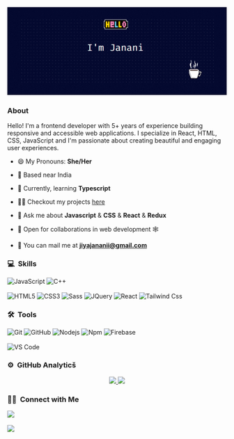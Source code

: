 <img src="assets/github-bg-2.gif" alt="welcome bg" style="width:100vw" />

### About
Hello! I'm a frontend developer with 5+ years of experience building responsive and accessible web applications. I specialize in React, HTML, CSS, JavaScript and I'm passionate about creating beautiful and engaging user experiences.


- 😄 My Pronouns: **She/Her**

- 📍 Based near India

- 🌱 Currently, learning **Typescript**

- 👨‍💻 Checkout my projects [here](https://github.com/JiyaJanani?tab=repositories)

- 💬 Ask me about **Javascript** & **CSS** & **React** & **Redux**

- 🤝 Open for collaborations in web development 🕸️

- 📮 You can mail me at **jiyajananii@gmail.com**

	
### 💻 &nbsp;Skills

![JavaScript](https://img.shields.io/badge/-JavaScript-%23F7DF1C?style=for-the-badge&logo=javascript&logoColor=000000&labelColor=%23F7DF1C&color=%23FFCE5A)
![C++](https://img.shields.io/badge/C%2B%2B-00599C?style=for-the-badge&logo=c%2B%2B&logoColor=white)
<br>
<br>
![HTML5](https://img.shields.io/badge/-HTML5-%23E44D27?style=for-the-badge&logo=html5&logoColor=ffffff)
![CSS3](https://img.shields.io/badge/-CSS3-%231572B6?style=for-the-badge&logo=css3)
![Sass](https://img.shields.io/badge/-Sass-%23CC6699?style=for-the-badge&logo=sass&logoColor=ffffff)
![JQuery](https://img.shields.io/badge/jQuery-0769AD?style=for-the-badge&logo=jquery&logoColor=white)
![React](https://img.shields.io/badge/-React-61DAFB?style=for-the-badge&logo=react&logoColor=ffffff)
![Tailwind Css](https://img.shields.io/badge/Tailwind_CSS-38B2AC?style=for-the-badge&logo=tailwind-css&logoColor=white)
<br>
### 🛠 &nbsp;Tools

![Git](https://img.shields.io/badge/-Git-%23F05032?style=for-the-badge&logo=git&logoColor=%23ffffff)
![GitHub](https://img.shields.io/badge/-GitHub-181717?style=for-the-badge&logo=github)
![Nodejs](https://img.shields.io/badge/-Nodejs-339933?style=for-the-badge&logo=Node.js&logoColor=ffffff)
![Npm](https://img.shields.io/badge/-npm-CB3837?style=for-the-badge&logo=npm)
![Firebase](https://img.shields.io/badge/-Firebase-FFCA28?style=for-the-badge&logo=firebase&logoColor=ffffff)
<br>
<br>
![VS Code](http://img.shields.io/badge/-VS%20Code-007ACC?style=for-the-badge&logo=visual-studio-code&logoColor=ffffff)
<br/>

### ⚙️ &nbsp;GitHub Analyticš

<p align="center">
<a href="https://github.com/JiyaJanani">
  <img height="180em" src="https://github-readme-stats-eight-theta.vercel.app/api?username=JiyaJanani&show_icons=true&theme=algolia&include_all_commits=true&count_private=true"/>
  <img height="180em" src="https://github-readme-stats-eight-theta.vercel.app/api/top-langs/?username=JiyaJanani&layout=compact&langs_count=8&theme=algolia"/>
</a>
</p>

### 🤝🏻 &nbsp;Connect with Me

<p>
  <a href="https://www.linkedin.com/in/jiya-janani/"><img src="https://img.shields.io/badge/-Janani-0077B5?style=flat&logo=Linkedin&logoColor=white"/></a>

  <a href="mailto:jiyajananii@gmail.com"><img src="https://img.shields.io/badge/-jiyajananii@gmail.com-D14836?style=flat&logo=Gmail&logoColor=white"/></a>

   <!-- <a href="https://jiyajanani.github.io/janani-portfolio/"><img src="https://img.shields.io/badge/-Janani-13b0f5?style=flat&logoColor=white"/></a> -->
</p>
